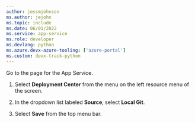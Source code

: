 ```yaml
---
author: jessmjohnson
ms.author: jejohn
ms.topic: include
ms.date: 06/01/2022
ms.service: app-service
ms.role: developer
ms.devlang: python
ms.azure.devx-azure-tooling: ['azure-portal']
ms.custom: devx-track-python
---
```


Go to the page for the App Service.

1. Select **Deployment Center** from the menu on the left resource menu of the screen.

1. In the dropdown list labeled **Source**, select **Local Git**.

1. Select **Save** from the top menu bar.
